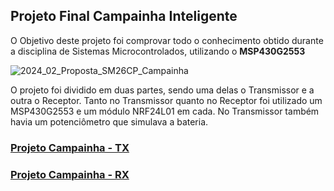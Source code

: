 ## Projeto Final Campainha Inteligente

O Objetivo deste projeto foi comprovar todo o conhecimento obtido durante a disciplina de Sistemas Microcontrolados, utilizando o **MSP430G2553**

![2024_02_Proposta_SM26CP_Campainha](https://github.com/user-attachments/assets/a962804f-555d-41e3-94dc-d737eb5abb36)

O projeto foi dividido em duas partes, sendo uma delas o Transmissor e a outra o Receptor. Tanto no Transmissor quanto no Receptor foi utilizado um MSP430G2553 e um módulo NRF24L01 em cada. No Transmissor também havia um potenciômetro que simulava a bateria.

### [Projeto Campainha - TX](https://github.com/MacriFabiane/Microcontroladores/blob/main/Projeto_Final_Campainha_Inteligente/Campainha_TX/main.c)

### [Projeto Campainha - RX](https://github.com/MacriFabiane/Microcontroladores/blob/main/Projeto_Final_Campainha_Inteligente/Campainha_RX/main.c)

